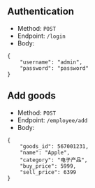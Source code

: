 ## Authentication

- Method: `POST`
- Endpoint: `/login`
- Body:
```
{
	"username": "admin",
	"password": "password"
}
```

## Add goods
- Method: `POST`
- Endpoint: `/employee/add`
- Body:
```
{
    "goods_id": 567001231,
    "name": "Apple",
    "category": "电子产品",
    "buy_price": 5999,
    "sell_price": 6399
}
```

